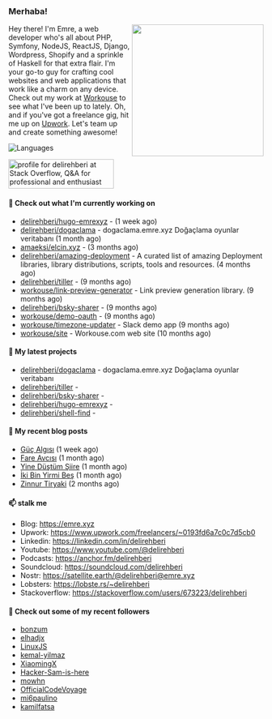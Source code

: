 <h3>Merhaba!</h3>
 

<img align="right" src="https://media.giphy.com/media/ZE6HYckyroMWwSp11C/giphy-downsized.gif" width="260">

Hey there! I'm Emre, a web developer who's all about PHP, Symfony, NodeJS, ReactJS, Django, Wordpress, Shopify and a sprinkle of Haskell for that extra flair.
I'm your go-to guy for crafting cool websites and web applications that work like a charm on any device. 
Check out my work at [Workouse](https://workouse.com) to see what I've been up to lately. 
Oh, and if you've got a freelance gig, hit me up on [Upwork](https://www.upwork.com/freelancers/~0193fd6a7c0c7d5cb0). 
Let's team up and create something awesome!

![Languages](https://github-readme-stats.vercel.app/api/top-langs/?username=delirehberi&layout=compact)

<a href="https://stackoverflow.com/users/673223/delirehberi"><img src="https://stackoverflow.com/users/flair/673223.png" width="208" height="58" alt="profile for delirehberi at Stack Overflow, Q&amp;A for professional and enthusiast programmers" title="profile for delirehberi at Stack Overflow, Q&amp;A for professional and enthusiast programmers"></a>

#### 👷 Check out what I'm currently working on

- [delirehberi/hugo-emrexyz](https://github.com/delirehberi/hugo-emrexyz) -  (1 week ago)
- [delirehberi/dogaclama](https://github.com/delirehberi/dogaclama) - dogaclama.emre.xyz Doğaçlama oyunlar veritabanı (1 month ago)
- [amaeksi/elcin.xyz](https://github.com/amaeksi/elcin.xyz) -  (3 months ago)
- [delirehberi/amazing-deployment](https://github.com/delirehberi/amazing-deployment) - A curated list of amazing Deployment libraries, library distributions, scripts, tools and resources. (4 months ago)
- [delirehberi/tiller](https://github.com/delirehberi/tiller) -  (9 months ago)
- [workouse/link-preview-generator](https://github.com/workouse/link-preview-generator) - Link preview generation library.   (9 months ago)
- [delirehberi/bsky-sharer](https://github.com/delirehberi/bsky-sharer) -  (9 months ago)
- [workouse/demo-oauth](https://github.com/workouse/demo-oauth) -  (9 months ago)
- [workouse/timezone-updater](https://github.com/workouse/timezone-updater) - Slack demo app (9 months ago)
- [workouse/site](https://github.com/workouse/site) - Workouse.com web site (10 months ago)

#### 🌱 My latest projects

- [delirehberi/dogaclama](https://github.com/delirehberi/dogaclama) - dogaclama.emre.xyz Doğaçlama oyunlar veritabanı
- [delirehberi/tiller](https://github.com/delirehberi/tiller) - 
- [delirehberi/bsky-sharer](https://github.com/delirehberi/bsky-sharer) - 
- [delirehberi/hugo-emrexyz](https://github.com/delirehberi/hugo-emrexyz) - 
- [delirehberi/shell-find](https://github.com/delirehberi/shell-find) - 

#### 📜 My recent blog posts 

- [Güç Algısı](https://emre.xyz/posts/guc-algisi/) (1 week ago)
- [Fare Avcısı](https://emre.xyz/posts/fare-avcisi/) (1 month ago)
- [Yine Düştüm Şiire](https://emre.xyz/posts/yine-dustum-siire/) (1 month ago)
- [İki Bin Yirmi Beş](https://emre.xyz/posts/iki-bin-yirmi-bes/) (1 month ago)
- [Zinnur Tiryaki](https://emre.xyz/posts/zinnur-tiryaki/) (2 months ago) 

#### 📫 stalk me

- Blog: https://emre.xyz 
- Upwork: https://www.upwork.com/freelancers/~0193fd6a7c0c7d5cb0
- Linkedin: https://linkedin.com/in/delirehberi 
- Youtube: https://www.youtube.com/@delirehberi
- Podcasts: https://anchor.fm/delirehberi
- Soundcloud: https://soundcloud.com/delirehberi
- Nostr: https://satellite.earth/@delirehberi@emre.xyz 
- Lobsters: https://lobste.rs/~delirehberi
- Stackoverflow: https://stackoverflow.com/users/673223/delirehberi


#### 👯 Check out some of my recent followers

- [bonzum](https://github.com/bonzum)
- [elhadjx](https://github.com/elhadjx)
- [LinuxJS](https://github.com/LinuxJS)
- [kemal-yilmaz](https://github.com/kemal-yilmaz)
- [XiaomingX](https://github.com/XiaomingX)
- [Hacker-Sam-is-here](https://github.com/Hacker-Sam-is-here)
- [mowhn](https://github.com/mowhn)
- [OfficialCodeVoyage](https://github.com/OfficialCodeVoyage)
- [mi6paulino](https://github.com/mi6paulino)
- [kamilfatsa](https://github.com/kamilfatsa)



